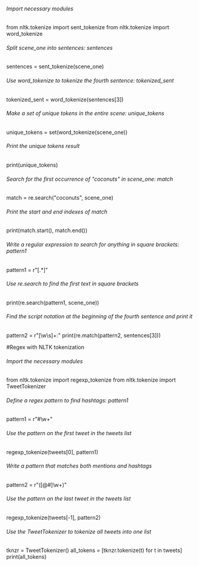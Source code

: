 ###### Import necessary modules
from nltk.tokenize import sent_tokenize
from nltk.tokenize import word_tokenize

###### Split scene_one into sentences: sentences
sentences = sent_tokenize(scene_one)

###### Use word_tokenize to tokenize the fourth sentence: tokenized_sent
tokenized_sent = word_tokenize(sentences[3])

###### Make a set of unique tokens in the entire scene: unique_tokens
unique_tokens = set(word_tokenize(scene_one))

###### Print the unique tokens result
print(unique_tokens)


###### Search for the first occurrence of "coconuts" in scene_one: match
match = re.search("coconuts", scene_one)

###### Print the start and end indexes of match
print(match.start(), match.end())

###### Write a regular expression to search for anything in square brackets: pattern1
pattern1 = r"\[.*\]"

###### Use re.search to find the first text in square brackets
print(re.search(pattern1, scene_one))

###### Find the script notation at the beginning of the fourth sentence and print it
pattern2 = r"[\w\s]+:"
print(re.match(pattern2, sentences[3]))

#Regex with NLTK tokenization
###### Import the necessary modules
from nltk.tokenize import regexp_tokenize
from nltk.tokenize import TweetTokenizer

###### Define a regex pattern to find hashtags: pattern1
pattern1 = r"#\w+"

###### Use the pattern on the first tweet in the tweets list
regexp_tokenize(tweets[0], pattern1)

###### Write a pattern that matches both mentions and hashtags
pattern2 = r"([@#]\w+)"

###### Use the pattern on the last tweet in the tweets list
regexp_tokenize(tweets[-1], pattern2)

###### Use the TweetTokenizer to tokenize all tweets into one list
tknzr = TweetTokenizer()
all_tokens = [tknzr.tokenize(t) for t in tweets]
print(all_tokens)
